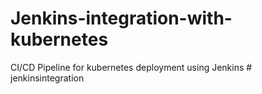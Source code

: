 # Jenkins-integration-with-kubernetes
CI/CD Pipeline for kubernetes deployment using Jenkins
#   j e n k i n s i n t e g r a t i o n  
 